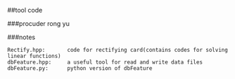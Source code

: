 ##tool code

###procuder
rong yu

###notes
```
Rectify.hpp:       code for rectifying card(contains codes for solving linear functions)
dbFeature.hpp:     a useful tool for read and write data files
dbFeature.py:      python version of dbFeature
```
